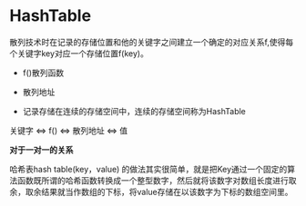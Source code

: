 # HashTable

散列技术时在记录的存储位置和他的关键字之间建立一个确定的对应关系f,使得每个关键字key对应一个存储位置f(key)。

- f()散列函数
- 散列地址

- 记录存储在连续的存储空间中，连续的存储空间称为HashTable

关键字 <=> f() <=> 散列地址 <=> 值

**对于一对一的关系**

哈希表hash table(key，value) 的做法其实很简单，就是把Key通过一个固定的算法函数既所谓的哈希函数转换成一个整型数字，然后就将该数字对数组长度进行取余，取余结果就当作数组的下标，将value存储在以该数字为下标的数组空间里。 